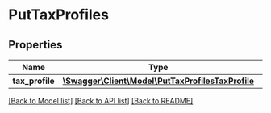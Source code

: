 # PutTaxProfiles

## Properties
Name | Type | Description | Notes
------------ | ------------- | ------------- | -------------
**tax_profile** | [**\Swagger\Client\Model\PutTaxProfilesTaxProfile**](PutTaxProfilesTaxProfile.md) |  | 

[[Back to Model list]](../README.md#documentation-for-models) [[Back to API list]](../README.md#documentation-for-api-endpoints) [[Back to README]](../README.md)


